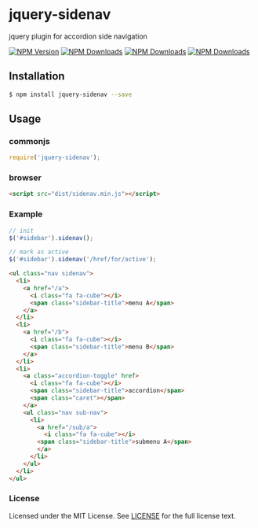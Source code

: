 # jquery-sidenav

jquery plugin for accordion side navigation

[![NPM Version][npm-version]][npm-url] [![NPM Downloads][npm-total]][npm-url] [![NPM Downloads][npm-month]][npm-url] [![NPM Downloads][license]][npm-url]

[npm-version]: https://img.shields.io/npm/v/jquery-sidenav.svg?style=flat
[npm-url]: https://npmjs.org/package/jquery-sidenav
[npm-total]: https://img.shields.io/npm/dt/jquery-sidenav.svg?style=flat
[npm-month]: https://img.shields.io/npm/dm/jquery-sidenav.svg?style=flat
[license]: https://img.shields.io/npm/l/jquery-sidenav.svg?style=flat


## Installation
```sh
$ npm install jquery-sidenav --save
```

## Usage
### commonjs
```javascript
require('jquery-sidenav');
```

### browser
```html
<script src="dist/sidenav.min.js"></script>
```

### Example
```javascript
// init
$('#sidebar').sidenav();

// mark as active
$('#sidebar').sidenav('/href/for/active');
```

```html
<ul class="nav sidenav">
  <li>
    <a href="/a">
      <i class="fa fa-cube"></i>
      <span class="sidebar-title">menu A</span>
    </a>
  </li>
  <li>
    <a href="/b">
      <i class="fa fa-cube"></i>
      <span class="sidebar-title">menu B</span>
    </a>
  </li>
  <li>
    <a class="accordion-toggle" href>
      <i class="fa fa-cube"></i>
      <span class="sidebar-title">accordion</span>
      <span class="caret"></span>
    </a>
    <ul class="nav sub-nav">
      <li>
        <a href="/sub/a">
          <i class="fa fa-cube"></i>
        <span class="sidebar-title">submenu A</span>
        </a>
      </li>
    </ul>
  </li>
</ul>
```


### License
Licensed under the MIT License.
See [LICENSE](./LICENSE) for the full license text.
